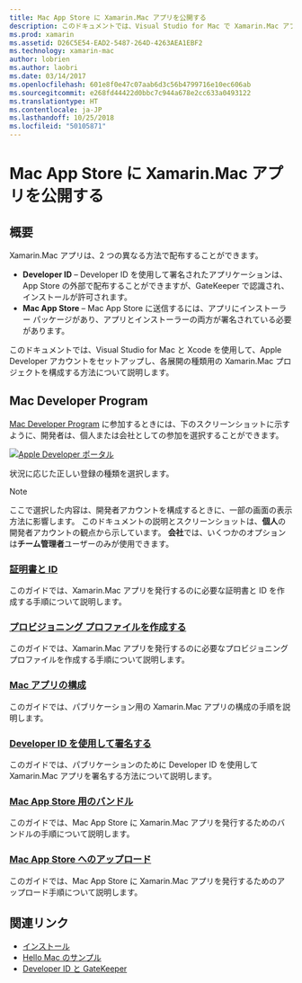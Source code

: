 ```yaml
---
title: Mac App Store に Xamarin.Mac アプリを公開する
description: このドキュメントでは、Visual Studio for Mac で Xamarin.Mac アプリを展開する方法について説明します。 Mac 開発者アカウントを設定する方法、コード署名用の証明書を作成する方法、その証明書を利用し、直接または Mac App Store 経由で配布できる Map アプリをビルドする方法について説明します。
ms.prod: xamarin
ms.assetid: D26C5E54-EAD2-5487-264D-4263AEA1EBF2
ms.technology: xamarin-mac
author: lobrien
ms.author: laobri
ms.date: 03/14/2017
ms.openlocfilehash: 601e8f0e47c07aab6d3c56b4799716e10ec606ab
ms.sourcegitcommit: e268fd44422d0bbc7c944a678e2cc633a0493122
ms.translationtype: HT
ms.contentlocale: ja-JP
ms.lasthandoff: 10/25/2018
ms.locfileid: "50105871"
---
```

# <a name="publishing-xamarinmac-apps-to-the-mac-app-store"></a>Mac App Store に Xamarin.Mac アプリを公開する

## <a name="overview"></a>概要

Xamarin.Mac アプリは、2 つの異なる方法で配布することができます。

- **Developer ID** – Developer ID を使用して署名されたアプリケーションは、App Store の外部で配布することができますが、GateKeeper で認識され、インストールが許可されます。
- **Mac App Store** – Mac App Store に送信するには、アプリにインストーラー パッケージがあり、アプリとインストーラーの両方が署名されている必要があります。

このドキュメントでは、Visual Studio for Mac と Xcode を使用して、Apple Developer アカウントをセットアップし、各展開の種類用の Xamarin.Mac プロジェクトを構成する方法について説明します。


## <a name="mac-developer-program"></a>Mac Developer Program

[Mac Developer Program](https://developer.apple.com/devcenter/mac/) に参加するときには、下のスクリーンショットに示すように、開発者は、個人または会社としての参加を選択することができます。

[![Apple Developer ポータル](images/image1.png "Apple Developer ポータル")](images/image1-large.png#lightbox)

状況に応じた正しい登録の種類を選択します。

> [!NOTE]
> ここで選択した内容は、開発者アカウントを構成するときに、一部の画面の表示方法に影響します。 このドキュメントの説明とスクリーンショットは、**個人**の開発者アカウントの観点から示しています。 **会社**では、いくつかのオプションは**チーム管理者**ユーザーのみが使用できます。


### <a name="certificates-and-identifiersmacdeploy-testpublishing-to-the-app-storecertificates-identifiersmd"></a>[証明書と ID](~/mac/deploy-test/publishing-to-the-app-store/certificates-identifiers.md)

このガイドでは、Xamarin.Mac アプリを発行するのに必要な証明書と ID を作成する手順について説明します。


### <a name="create-provisioning-profilemacdeploy-testpublishing-to-the-app-storeprofilesmd"></a>[プロビジョニング プロファイルを作成する](~/mac/deploy-test/publishing-to-the-app-store/profiles.md)

このガイドでは、Xamarin.Mac アプリを発行するのに必要なプロビジョニング プロファイルを作成する手順について説明します。


### <a name="mac-app-configurationmacdeploy-testpublishing-to-the-app-storeapp-configurationmd"></a>[Mac アプリの構成](~/mac/deploy-test/publishing-to-the-app-store/app-configuration.md)

このガイドでは、パブリケーション用の Xamarin.Mac アプリの構成の手順を説明します。


### <a name="sign-with-developer-idmacdeploy-testpublishing-to-the-app-storesigningmd"></a>[Developer ID を使用して署名する](~/mac/deploy-test/publishing-to-the-app-store/signing.md)

このガイドでは、パブリケーションのために Developer ID を使用して Xamarin.Mac アプリを署名する方法について説明します。


### <a name="bundle-for-mac-app-storemacdeploy-testpublishing-to-the-app-storebundlingmd"></a>[Mac App Store 用のバンドル](~/mac/deploy-test/publishing-to-the-app-store/bundling.md)

このガイドでは、Mac App Store に Xamarin.Mac アプリを発行するためのバンドルの手順について説明します。


### <a name="upload-to-mac-app-storemacdeploy-testpublishing-to-the-app-storeuploadingmd"></a>[Mac App Store へのアップロード](~/mac/deploy-test/publishing-to-the-app-store/uploading.md)

このガイドでは、Mac App Store に Xamarin.Mac アプリを発行するためのアップロード手順について説明します。


## <a name="related-links"></a>関連リンク

- [インストール](/visualstudio/mac/installation/)
- [Hello Mac のサンプル](~/mac/get-started/hello-mac.md)
- [Developer ID と GateKeeper](https://developer.apple.com/resources/developer-id/)
